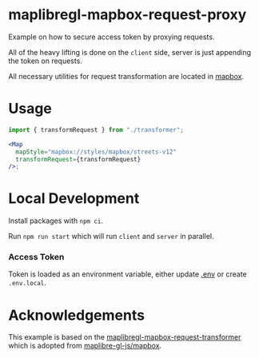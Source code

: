 # maplibregl-mapbox-request-proxy

Example on how to secure access token by proxying requests.

All of the heavy lifting is done on the `client` side, server is just appending the token on requests.

All necessary utilities for request transformation are located in [mapbox](packages/client/src/transformer/mapbox.ts).

# Usage

```jsx
import { transformRequest } from "./transformer";

<Map
  mapStyle="mapbox://styles/mapbox/streets-v12"
  transformRequest={transformRequest}
/>;
```

# Local Development

Install packages with `npm ci`.

Run `npm run start` which will run `client` and `server` in parallel.

### Access Token

Token is loaded as an environment variable, either update [.env](packages/server/.env) or create `.env.local`.

# Acknowledgements

This example is based on the [maplibregl-mapbox-request-transformer](https://github.com/rowanwins/maplibregl-mapbox-request-transformer/tree/main) which is adopted from [maplibre-gl-js/mapbox](https://github.com/maplibre/maplibre-gl-js/blob/04ff47d53ec16e17b92475fe9028c1477f6df02f/src/util/mapbox.ts).
